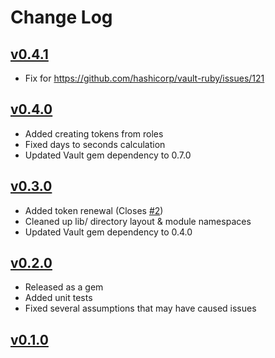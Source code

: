 # Change Log

## [v0.4.1](https://github.com/theforeman/smart_proxy_vault/tree/v0.4.1)
- Fix for https://github.com/hashicorp/vault-ruby/issues/121

## [v0.4.0](https://github.com/theforeman/smart_proxy_vault/tree/v0.4.0)
- Added creating tokens from roles
- Fixed days to seconds calculation
- Updated Vault gem dependency to 0.7.0

## [v0.3.0](https://github.com/theforeman/smart_proxy_vault/tree/v0.3.0)
- Added token renewal (Closes [\#2](https://github.com/theforeman/smart_proxy_vault/issues/2))
- Cleaned up lib/ directory layout & module namespaces
- Updated Vault gem dependency to 0.4.0

## [v0.2.0](https://github.com/theforeman/smart_proxy_vault/tree/v0.2.0)
- Released as a gem
- Added unit tests
- Fixed several assumptions that may have caused issues

## [v0.1.0](https://github.com/theforeman/smart_proxy_vault/tree/v0.1.0)
